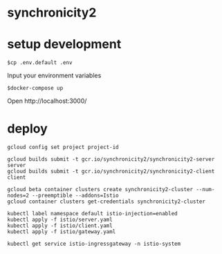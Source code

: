 # synchronicity2

# setup development

```
$cp .env.default .env
```
Input your environment variables

```
$docker-compose up
```

Open http://localhost:3000/

# deploy

```
gcloud config set project project-id
```

```
gcloud builds submit -t gcr.io/synchronicity2/synchronicity2-server server
gcloud builds submit -t gcr.io/synchronicity2/synchronicity2-client client
```

```
gcloud beta container clusters create synchronicity2-cluster --num-nodes=2 --preemptible --addons=Istio
gcloud container clusters get-credentials synchronicity2-cluster
```

```
kubectl label namespace default istio-injection=enabled
kubectl apply -f istio/server.yaml
kubectl apply -f istio/client.yaml
kubectl apply -f istio/gateway.yaml
```

```
kubectl get service istio-ingressgateway -n istio-system
```